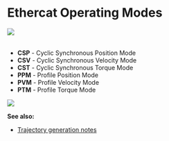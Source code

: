 Ethercat Operating Modes
============================
<img align="left" src="https://s3-eu-west-1.amazonaws.com/synapticon-resources/images/logos/synapticon_fullname_blackoverwhite_280x48.png"/>
<br/>
<br/>

* **CSP** - Cyclic Synchronous Position Mode
* **CSV** - Cyclic Synchronous Velocity Mode
* **CST** - Cyclic Synchronous Torque Mode
* **PPM** - Profile Position Mode 
* **PVM** - Profile Velocity Mode 
* **PTM** - Profile Torque Mode

<img align="center" src="https://raw.githubusercontent.com/synapticon/sc_sncn_ctrlproto/master/howto/imgs/ethercat_flowchart.png"/>

**See also:**

* [Trajectory generation notes](http://see.stanford.edu/materials/aiircs223a/handout6_Trajectory.pdf)
